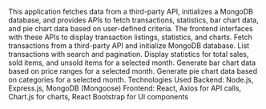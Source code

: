This application fetches data from a third-party API, initializes a MongoDB database, and provides APIs to fetch transactions, statistics, bar chart data, and pie chart data based on user-defined criteria. The frontend interfaces with these APIs to display transaction listings, statistics, and charts.
Fetch transactions from a third-party API and initialize MongoDB database.
List transactions with search and pagination.
Display statistics for total sales, sold items, and unsold items for a selected month.
Generate bar chart data based on price ranges for a selected month.
Generate pie chart data based on categories for a selected month.
Technologies Used
Backend: Node.js, Express.js, MongoDB (Mongoose)
Frontend: React, Axios for API calls, Chart.js for charts, React Bootstrap for UI components
